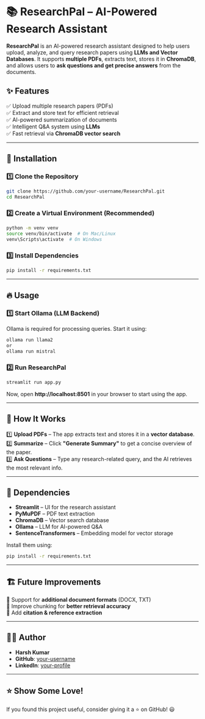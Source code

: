 # 📚 ResearchPal – AI-Powered Research Assistant  

**ResearchPal** is an AI-powered research assistant designed to help users upload, analyze, and query research papers using **LLMs and Vector Databases**. It supports **multiple PDFs**, extracts text, stores it in **ChromaDB**, and allows users to **ask questions and get precise answers** from the documents.  

## ✨ Features  
✅ Upload multiple research papers (PDFs)  
✅ Extract and store text for efficient retrieval  
✅ AI-powered summarization of documents  
✅ Intelligent Q&A system using **LLMs**  
✅ Fast retrieval via **ChromaDB vector search**  

---

## 🚀 Installation  

### **1️⃣ Clone the Repository**  
```bash
git clone https://github.com/your-username/ResearchPal.git
cd ResearchPal
```

### **2️⃣ Create a Virtual Environment (Recommended)**
```bash
python -m venv venv
source venv/bin/activate  # On Mac/Linux
venv\Scripts\activate  # On Windows
```

### **3️⃣ Install Dependencies**
```bash
pip install -r requirements.txt
```

---

## 🔥 Usage  

### **1️⃣ Start Ollama (LLM Backend)**
Ollama is required for processing queries. Start it using:  
```bash
ollama run llama2 
or
ollama run mistral
```

### **2️⃣ Run ResearchPal**
```bash
streamlit run app.py
```
Now, open **http://localhost:8501** in your browser to start using the app.

---


## 🤖 How It Works  
1️⃣ **Upload PDFs** – The app extracts text and stores it in a **vector database**.  
2️⃣ **Summarize** – Click **"Generate Summary"** to get a concise overview of the paper.  
3️⃣ **Ask Questions** – Type any research-related query, and the AI retrieves the most relevant info.  

---

## 📌 Dependencies  
- **Streamlit** – UI for the research assistant  
- **PyMuPDF** – PDF text extraction  
- **ChromaDB** – Vector search database  
- **Ollama** – LLM for AI-powered Q&A  
- **SentenceTransformers** – Embedding model for vector storage  

Install them using:  
```bash
pip install -r requirements.txt
```

---

## 🏗 Future Improvements  
🔹 Support for **additional document formats** (DOCX, TXT)  
🔹 Improve chunking for **better retrieval accuracy**  
🔹 Add **citation & reference extraction**  

---

## 👨‍💻 Author  
- **Harsh Kumar**  
- **GitHub**: [your-username](https://github.com/your-username)  
- **LinkedIn**: [your-profile](https://linkedin.com/in/your-profile)  

---

## ⭐️ Show Some Love!  
If you found this project useful, consider giving it a ⭐ on GitHub! 😃  
